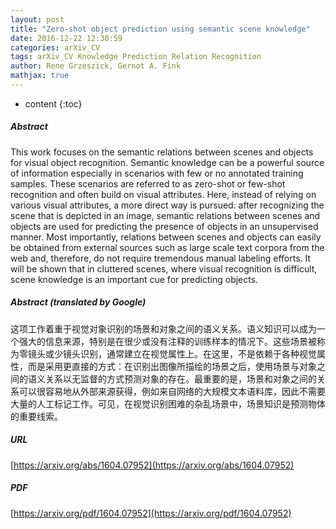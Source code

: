 ```yaml
---
layout: post
title: "Zero-shot object prediction using semantic scene knowledge"
date: 2016-12-22 12:30:59
categories: arXiv_CV
tags: arXiv_CV Knowledge Prediction Relation Recognition
author: Rene Grzeszick, Gernot A. Fink
mathjax: true
---
```


* content
{:toc}

##### Abstract
This work focuses on the semantic relations between scenes and objects for visual object recognition. Semantic knowledge can be a powerful source of information especially in scenarios with few or no annotated training samples. These scenarios are referred to as zero-shot or few-shot recognition and often build on visual attributes. Here, instead of relying on various visual attributes, a more direct way is pursued: after recognizing the scene that is depicted in an image, semantic relations between scenes and objects are used for predicting the presence of objects in an unsupervised manner. Most importantly, relations between scenes and objects can easily be obtained from external sources such as large scale text corpora from the web and, therefore, do not require tremendous manual labeling efforts. It will be shown that in cluttered scenes, where visual recognition is difficult, scene knowledge is an important cue for predicting objects.

##### Abstract (translated by Google)
这项工作着重于视觉对象识别的场景和对象之间的语义关系。语义知识可以成为一个强大的信息来源，特别是在很少或没有注释的训练样本的情况下。这些场景被称为零镜头或少镜头识别，通常建立在视觉属性上。在这里，不是依赖于各种视觉属性，而是采用更直接的方式：在识别出图像所描绘的场景之后，使用场景与对象之间的语义关系以无监督的方式预测对象的存在。最重要的是，场景和对象之间的关系可以很容易地从外部来源获得，例如来自网络的大规模文本语料库，因此不需要大量的人工标记工作。可见，在视觉识别困难的杂乱场景中，场景知识是预测物体的重要线索。

##### URL
[https://arxiv.org/abs/1604.07952](https://arxiv.org/abs/1604.07952)

##### PDF
[https://arxiv.org/pdf/1604.07952](https://arxiv.org/pdf/1604.07952)

